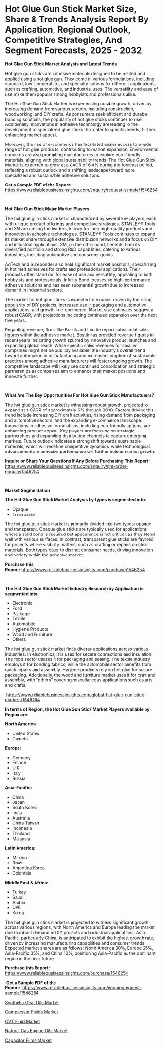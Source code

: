 <p><h1>Hot Glue Gun Stick Market Size, Share & Trends Analysis Report By Application, Regional Outlook, Competitive Strategies, And Segment Forecasts, 2025 - 2032</h1></p><p><strong>Hot Glue Gun Stick Market Analysis and Latest Trends</strong></p>
<p><p>Hot glue gun sticks are adhesive materials designed to be melted and applied using a hot glue gun. They come in various formulations, including standard, low-temperature, and specialty options for different applications, such as crafting, automotive, and industrial uses. The versatility and ease of use make them popular among hobbyists and professionals alike.</p><p>The Hot Glue Gun Stick Market is experiencing notable growth, driven by increasing demand from various sectors, including construction, woodworking, and DIY crafts. As consumers seek efficient and durable bonding solutions, the popularity of hot glue sticks continues to rise. Additionally, innovations in adhesive technology are leading to the development of specialized glue sticks that cater to specific needs, further enhancing market appeal.</p><p>Moreover, the rise of e-commerce has facilitated easier access to a wide range of hot glue products, contributing to market expansion. Environmental concerns are also prompting manufacturers to explore eco-friendly materials, aligning with global sustainability trends. The Hot Glue Gun Stick Market is expected to grow at a CAGR of 6.4% during the forecast period, reflecting a robust outlook and a shifting landscape toward more specialized and sustainable adhesive solutions.</p></p>
<p><strong>Get a Sample PDF of the Report:&nbsp;</strong> <a href="https://www.reliablebusinessinsights.com/enquiry/request-sample/1546254?utm_campaign=115&utm_medium=2&utm_source=Github&utm_content=ia&utm_term=31032025&utm_id=hot-glue-gun-stick">https://www.reliablebusinessinsights.com/enquiry/request-sample/1546254</a></p>
<p>&nbsp;</p>
<p><strong>Hot Glue Gun Stick Major Market Players</strong></p>
<p><p>The hot glue gun stick market is characterized by several key players, each with unique product offerings and competitive strategies. STANLEY® Tools and 3M are among the leaders, known for their high-quality products and innovation in adhesive technologies. STANLEY® Tools continues to expand its market share through extensive distribution networks and a focus on DIY and industrial applications. 3M, on the other hand, benefits from its diversified portfolio and strong R&D capabilities, catering to various industries, including automotive and consumer goods.</p><p>AdTech and Surebonder also hold significant market positions, specializing in hot melt adhesives for crafts and professional applications. Their products often stand out for ease of use and versatility, appealing to both hobbyists and professionals. Infinity Bond focuses on high-performance adhesive solutions and has seen substantial growth due to increased demand in industrial sectors.</p><p>The market for hot glue sticks is expected to expand, driven by the rising popularity of DIY projects, increased use in packaging and automotive applications, and growth in e-commerce. Market size estimates suggest a robust CAGR, with projections indicating continued expansion over the next five years.</p><p>Regarding revenue, firms like Bostik and Loctite report substantial sales figures within the adhesive market. Bostik has provided revenue figures in recent years indicating growth spurred by innovative product launches and expanding global reach. While specific sales revenues for smaller companies might not be publicly available, the industry’s overall trend toward automation in manufacturing and increased adoption of sustainable practices among adhesive manufacturers will foster ongoing growth. The competitive landscape will likely see continued consolidation and strategic partnerships as companies aim to enhance their market positions and innovate further.</p></p>
<p>&nbsp;</p>
<p><strong>What Are The Key Opportunities For Hot Glue Gun Stick Manufacturers?</strong></p>
<p><p>The hot glue gun stick market is witnessing robust growth, projected to expand at a CAGR of approximately 6% through 2030. Factors driving this trend include increasing DIY craft activities, rising demand from packaging and automotive sectors, and the expanding e-commerce landscape. Innovations in adhesive formulations, including eco-friendly options, are enhancing product appeal. Key players are focusing on strategic partnerships and expanding distribution channels to capture emerging markets. Future outlook indicates a strong shift towards sustainable materials, which will redefine competitive dynamics, while technological advancements in adhesive performance will further bolster market growth.</p></p>
<p><strong>Inquire or Share Your Questions If Any Before Purchasing This Report:</strong> <a href="https://www.reliablebusinessinsights.com/enquiry/pre-order-enquiry/1546254?utm_campaign=115&utm_medium=2&utm_source=Github&utm_content=ia&utm_term=31032025&utm_id=hot-glue-gun-stick">https://www.reliablebusinessinsights.com/enquiry/pre-order-enquiry/1546254</a></p>
<p>&nbsp;</p>
<p><strong>Market Segmentation</strong></p>
<p><strong>The Hot Glue Gun Stick Market Analysis by types is segmented into:</strong></p>
<p><ul><li>Opaque</li><li>Transparent</li></ul></p>
<p><p>The hot glue gun stick market is primarily divided into two types: opaque and transparent. Opaque glue sticks are typically used for applications where a solid bond is required but appearance is not critical, as they blend well with various surfaces. In contrast, transparent glue sticks are favored for projects where visibility matters, such as crafting or repairs on clear materials. Both types cater to distinct consumer needs, driving innovation and variety within the adhesive market.</p></p>
<p><strong>Purchase this Report:&nbsp;</strong><a href="https://www.reliablebusinessinsights.com/purchase/1546254?utm_campaign=115&utm_medium=2&utm_source=Github&utm_content=ia&utm_term=31032025&utm_id=hot-glue-gun-stick">https://www.reliablebusinessinsights.com/purchase/1546254</a></p>
<p>&nbsp;</p>
<p><strong>The Hot Glue Gun Stick Market Industry Research by Application is segmented into:</strong></p>
<p><ul><li>Electronic</li><li>Food</li><li>Package</li><li>Textile</li><li>Automobile</li><li>Hygiene Products</li><li>Wood and Furniture</li><li>Others</li></ul></p>
<p><p>The hot glue gun stick market finds diverse applications across various industries. In electronics, it is used for secure connections and insulation. The food sector utilizes it for packaging and sealing. The textile industry employs it for bonding fabrics, while the automobile sector benefits from quick repairs and assembly. Hygiene products rely on hot glue for secure packaging. Additionally, the wood and furniture market uses it for craft and assembly, with "others" covering miscellaneous applications such as arts and crafts.</p></p>
<p><a href="https://www.reliablebusinessinsights.com/global-hot-glue-gun-stick-market-r1546254?utm_campaign=115&utm_medium=2&utm_source=Github&utm_content=ia&utm_term=31032025&utm_id=hot-glue-gun-stick">&nbsp;https://www.reliablebusinessinsights.com/global-hot-glue-gun-stick-market-r1546254</a></p>
<p><strong>In terms of Region, the Hot Glue Gun Stick Market Players available by Region are:</strong></p>
<p>
    <p> <strong> North America: </strong>
        <ul>
            <li>United States</li>
            <li>Canada</li>
        </ul>
        </p> 
    <p> <strong> Europe: </strong>
        <ul>
            <li>Germany</li>
            <li>France</li>
            <li>U.K.</li>
            <li>Italy</li>
            <li>Russia</li>
        </ul>
        </p> 
    <p> <strong> Asia-Pacific: </strong>
        <ul>
            <li>China</li>
            <li>Japan</li>
            <li>South Korea</li>
            <li>India</li>
            <li>Australia</li>
            <li>China Taiwan</li>
            <li>Indonesia</li>
            <li>Thailand</li>
            <li>Malaysia</li>
        </ul>
        </p> 
    <p> <strong> Latin America: </strong>
        <ul>
            <li>Mexico</li>
            <li>Brazil</li>
            <li>Argentina Korea</li>
            <li>Colombia</li>
        </ul>
        </p> 
    <p> <strong> Middle East & Africa: </strong>
        <ul>
            <li>Turkey</li>
            <li>Saudi</li>
            <li>Arabia</li>
            <li>UAE</li>
            <li>Korea</li>
        </ul>
    </p>
    </p>
<p><p>The hot glue gun stick market is projected to witness significant growth across various regions, with North America and Europe leading the market due to robust demand in DIY projects and industrial applications. Asia-Pacific, particularly China, is anticipated to exhibit the highest growth rate, driven by increasing manufacturing capabilities and consumer trends. Expected market shares are as follows: North America 30%, Europe 25%, Asia-Pacific 35%, and China 10%, positioning Asia-Pacific as the dominant region in the near future.</p></p>
<p><strong>Purchase this Report: </strong><a href="https://www.reliablebusinessinsights.com/purchase/1546254?utm_campaign=115&utm_medium=2&utm_source=Github&utm_content=ia&utm_term=31032025&utm_id=hot-glue-gun-stick">https://www.reliablebusinessinsights.com/purchase/1546254</a></p>
<p>&nbsp;<strong>Get a Sample PDF of the Report:&nbsp;&nbsp;</strong><a href="https://www.reliablebusinessinsights.com/enquiry/request-sample/1546254?utm_campaign=115&utm_medium=2&utm_source=Github&utm_content=ia&utm_term=31032025&utm_id=hot-glue-gun-stick">https://www.reliablebusinessinsights.com/enquiry/request-sample/1546254</a></p>
<p><strong></strong></p>
<p><p><a href="https://github.com/mismannely/Market-Research-Report-List-1/blob/main/synthetic-gear-oils-market.md?utm_campaign=115&utm_medium=2&utm_source=Github&utm_content=ia&utm_term=31032025&utm_id=hot-glue-gun-stick">Synthetic Gear Oils Market</a></p><p><a href="https://github.com/klenaestien23/Market-Research-Report-List-1/blob/main/compressor-fluids-market.md?utm_campaign=115&utm_medium=2&utm_source=Github&utm_content=ia&utm_term=31032025&utm_id=hot-glue-gun-stick">Compressor Fluids Market</a></p><p><a href="https://github.com/tentandyik/Market-Research-Report-List-1/blob/main/cvt-fluid-market.md?utm_campaign=115&utm_medium=2&utm_source=Github&utm_content=ia&utm_term=31032025&utm_id=hot-glue-gun-stick">CVT Fluid Market</a></p><p><a href="https://github.com/ishikodehira/Market-Research-Report-List-1/blob/main/natural-gas-engine-oils-market.md?utm_campaign=115&utm_medium=2&utm_source=Github&utm_content=ia&utm_term=31032025&utm_id=hot-glue-gun-stick">Natural Gas Engine Oils Market</a></p><p><a href="https://github.com/tahjaylestro/Market-Research-Report-List-1/blob/main/capacitor-films-market.md?utm_campaign=115&utm_medium=2&utm_source=Github&utm_content=ia&utm_term=31032025&utm_id=hot-glue-gun-stick">Capacitor Films Market</a></p></p>